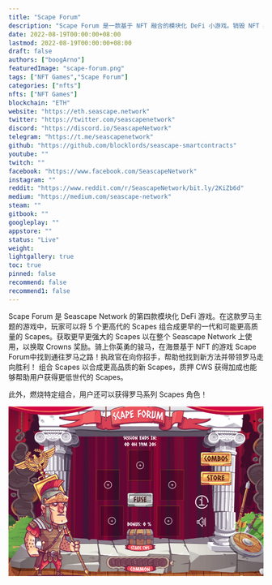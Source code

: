 ```yaml
---
title: "Scape Forum"
description: "Scape Forum 是一款基于 NFT 融合的模块化 DeFi 小游戏。销毁 NFT 并质押 CWS 以获得更新、更强大的 NFT。"
date: 2022-08-19T00:00:00+08:00
lastmod: 2022-08-19T00:00:00+08:00
draft: false
authors: ["boogArno"]
featuredImage: "scape-forum.png"
tags: ["NFT Games","Scape Forum"]
categories: ["nfts"]
nfts: ["NFT Games"]
blockchain: "ETH"
website: "https://eth.seascape.network"
twitter: "https://twitter.com/seascapenetwork"
discord: "https://discord.io/SeascapeNetwork"
telegram: "https://t.me/seascapenetwork"
github: "https://github.com/blocklords/seascape-smartcontracts"
youtube: ""
twitch: ""
facebook: "https://www.facebook.com/SeascapeNetwork"
instagram: ""
reddit: "https://www.reddit.com/r/SeascapeNetwork/bit.ly/2KiZb6d"
medium: "https://medium.com/seascape-network"
steam: ""
gitbook: ""
googleplay: ""
appstore: ""
status: "Live"
weight: 
lightgallery: true
toc: true
pinned: false
recommend: false
recommend1: false
---
```

Scape Forum 是 Seascape Network 的第四款模块化 DeFi 游戏。在这款罗马主题的游戏中，玩家可以将 5 个更高代的 Scapes 组合成更早的一代和可能更高质量的 Scapes。获取更早更强大的 Scapes 以在整个 Seascape Network 上使用，以换取 Crowns 奖励。骑上你英勇的骏马，在海景基于 NFT 的游戏 Scape Forum中找到通往罗马之路！执政官在向你招手，帮助他找到新方法并带领罗马走向胜利！ 组合 Scapes 以合成更高品质的新 Scapes，质押 CWS 获得加成也能够帮助用户获得更低世代的 Scapes。

此外，燃烧特定组合，用户还可以获得罗马系列 Scapes 角色！

![scapeforums1eth-dapp-games-ethereum-image1_57babe2a51afe2b91fe8d6f12ff4b059](scapeforums1eth-dapp-games-ethereum-image1_57babe2a51afe2b91fe8d6f12ff4b059.png)